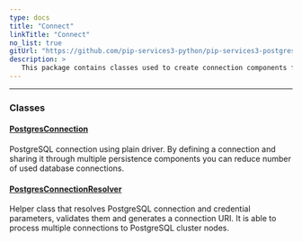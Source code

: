 ```yaml
---
type: docs
title: "Connect"
linkTitle: "Connect"
no_list: true
gitUrl: "https://github.com/pip-services3-python/pip-services3-postgres-python"
description: >
   This package contains classes used to create connection components for PostgreSQL databases.
---
```

---

<div class="module-body"> 

### Classes

#### [PostgresConnection](postgres_connection)
PostgreSQL connection using plain driver.
By defining a connection and sharing it through multiple persistence components
you can reduce number of used database connections.

#### [PostgresConnectionResolver](postgres_connection_resolver)
Helper class that resolves PostgreSQL connection and credential parameters,
validates them and generates a connection URI. 
It is able to process multiple connections to PostgreSQL cluster nodes.

</div>
